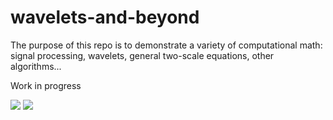 # wavelets-and-beyond
The purpose of this repo is to demonstrate a variety of computational math: signal processing, wavelets, general two-scale equations, other algorithms...

Work in progress


![](dragon.gif)
![](bird.gif)

